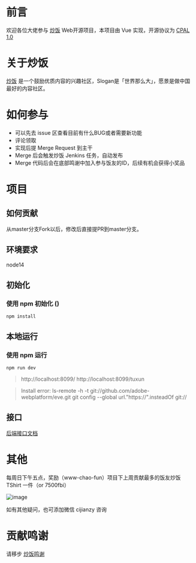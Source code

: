 # 前言
欢迎各位大佬参与 [炒饭](https://chao.fan) Web开源项目，本项目由 Vue 实现，开源协议为 [CPAL 1.0](https://opensource.org/licenses/CPAL-1.0)

# 关于炒饭
[炒饭](https://chao.fan) 是一个鼓励优质内容的兴趣社区，Slogan是「世界那么大」，愿景是做中国最好的内容社区。

# 如何参与

* 可以先去 issue 区查看目前有什么BUG或者需要新功能
* 评论领取
* 实现后提 Merge Request 到主干
* Merge 后会触发炒饭 Jenkins 任务，自动发布
* Merge 代码后会在底部鸣谢中加入参与饭友的ID，后续有机会获得小奖品

# 项目

## 如何贡献
从master分支Fork以后，修改后直接提PR到master分支。

## 环境要求
node14

## 初始化
### 使用 npm 初始化 ()
```
npm install
```

## 本地运行
### 使用 npm 运行
```
npm run dev
```
> http://localhost:8099/
> http://localhost:8099/tuxun

> Install error: ls-remote -h -t git://github.com/adobe-webplatform/eve.git
> git config --global url."https://".insteadOf git://

## 接口
[后端接口文档](https://chao.fan/swagger-ui/index.html)


# 其他
每周日下午五点，奖励（www-chao-fun）项目下上周贡献最多的饭友炒饭 TShirt 一件（or 7500fbi）

![image](https://user-images.githubusercontent.com/6985160/115997172-c6374600-a614-11eb-8fda-27a9b8725d5a.png)

如有其他疑问，也可添加微信 cijianzy 咨询

# 贡献鸣谢
请移步 [炒饭鸣谢](https://chao.fan/webview/thx) 

